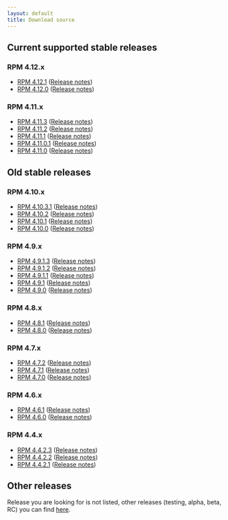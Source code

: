 ```yaml
---
layout: default
title: Download source
---
```


## Current supported stable releases

### RPM 4.12.x

* [RPM 4.12.1](http://rpm.org/releases/rpm-4.12.x/rpm-4.12.0.1.tar.bz2) ([Release notes](Releases/4.12.0.1.html))
* [RPM 4.12.0](http://rpm.org/releases/rpm-4.12.x/rpm-4.12.0.tar.bz2) ([Release notes](Releases/4.12.0.html))

### RPM 4.11.x

* [RPM 4.11.3](http://rpm.org/releases/rpm-4.11.x/rpm-4.11.3.tar.bz2) ([Release notes](Releases/4.11.3.html))
* [RPM 4.11.2](http://rpm.org/releases/rpm-4.11.x/rpm-4.11.2.tar.bz2) ([Release notes](Releases/4.11.2.html))
* [RPM 4.11.1](http://rpm.org/releases/rpm-4.11.x/rpm-4.11.1.tar.bz2) ([Release notes](Releases/4.11.1.html))
* [RPM 4.11.0.1](http://rpm.org/releases/rpm-4.11.x/rpm-4.11.0.1.tar.bz2) ([Release notes](Releases/4.11.0.1.html))
* [RPM 4.11.0](http://rpm.org/releases/rpm-4.11.x/rpm-4.11.0.tar.bz2) ([Release notes](Releases/4.11.0.html))

## Old stable releases


### RPM 4.10.x

* [RPM 4.10.3.1](http://rpm.org/releases/rpm-4.10.x/rpm-4.10.3.1.tar.bz2) ([Release notes](Releases/4.10.3.1.html))
* [RPM 4.10.2](http://rpm.org/releases/rpm-4.10.x/rpm-4.10.2.tar.bz2) ([Release notes](Releases/4.10.2.html))
* [RPM 4.10.1](http://rpm.org/releases/rpm-4.10.x/rpm-4.10.1.tar.bz2) ([Release notes](Releases/4.10.1.html))
* [RPM 4.10.0](http://rpm.org/releases/rpm-4.10.x/rpm-4.10.0.tar.bz2) ([Release notes](Releases/4.10.0.html))

### RPM 4.9.x

* [RPM 4.9.1.3](http://rpm.org/releases/rpm-4.9.x/rpm-4.9.1.3.tar.bz2) ([Release notes](Releases/4.9.1.3.html))
* [RPM 4.9.1.2](http://rpm.org/releases/rpm-4.9.x/rpm-4.9.1.2.tar.bz2) ([Release notes](Releases/4.9.1.2.html))
* [RPM 4.9.1.1](http://rpm.org/releases/rpm-4.9.x/rpm-4.9.1.1.tar.bz2) ([Release notes](Releases/4.9.1.1.html))
* [RPM 4.9.1](http://rpm.org/releases/rpm-4.9.x/rpm-4.9.1.tar.bz2) ([Release notes](Releases/4.9.1.html))
* [RPM 4.9.0](http://rpm.org/releases/rpm-4.9.x/rpm-4.9.0.tar.bz2) ([Release notes](Releases/4.9.0.html))

### RPM 4.8.x

* [RPM 4.8.1](http://rpm.org/releases/rpm-4.8.x/rpm-4.8.1.tar.bz2) ([Release notes](Releases/4.8.1.html))
* [RPM 4.8.0](http://rpm.org/releases/rpm-4.8.x/rpm-4.8.0.tar.bz2) ([Release notes](Releases/4.8.0.html))

### RPM 4.7.x

* [RPM 4.7.2](http://rpm.org/releases/rpm-4.7.x/rpm-4.7.2.tar.bz2) ([Release notes](Releases/4.7.2.html))
* [RPM 4.7.1](http://rpm.org/releases/rpm-4.7.x/rpm-4.7.1.tar.bz2) ([Release notes](Releases/4.7.1.html))
* [RPM 4.7.0](http://rpm.org/releases/rpm-4.7.x/rpm-4.7.0.tar.bz2) ([Release notes](Releases/4.7.0.html))

### RPM 4.6.x

* [RPM 4.6.1](http://rpm.org/releases/rpm-4.6.x/rpm-4.6.1.tar.bz2) ([Release notes](Releases/4.6.1.html))
* [RPM 4.6.0](http://rpm.org/releases/rpm-4.6.x/rpm-4.6.0.tar.bz2) ([Release notes](Releases/4.6.0.html))

### RPM 4.4.x

* [RPM 4.4.2.3](http://rpm.org/releases/rpm-4.4.x/rpm-4.4.2.3.tar.gz) ([Release notes](Releases/4.4.2.3.html))
* [RPM 4.4.2.2](http://rpm.org/releases/rpm-4.4.x/rpm-4.4.2.2.tar.gz) ([Release notes](Releases/4.4.2.2.html))
* [RPM 4.4.2.1](http://rpm.org/releases/rpm-4.4.x/rpm-4.4.2.1.tar.gz) ([Release notes](Releases/4.4.2.1.html))


## Other releases
Release you are looking for is not listed, other releases (testing, alpha, beta, RC) you can find [here](https://github.com/rpm-software-management/rpm/releases).
